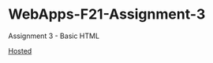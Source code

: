 # WebApps-F21-Assignment-3
Assignment 3 - Basic HTML

<a href="https://44-563-webapps-f21.github.io/webapps-f21-assignment-3-ManikantaProdduturi">Hosted</a>